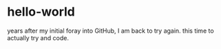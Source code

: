 # hello-world
years after my initial foray into GitHub, I am back to try again. this time to actually try and code.
